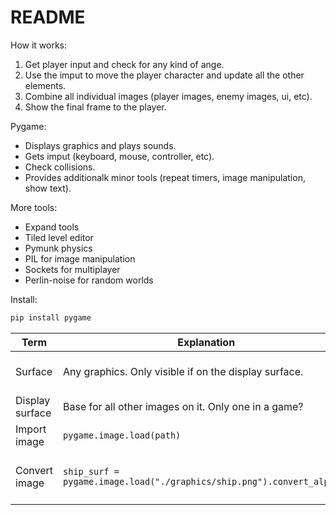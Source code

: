 # README

How it works: 

1. Get player input and check for any kind of ange.
2. Use the imput to move the player character and update all the other elements. 
3. Combine all individual images (player images, enemy images, ui, etc).
4. Show the final frame to the player. 

Pygame: 

* Displays graphics and plays sounds. 
* Gets imput (keyboard, mouse, controller, etc).
* Check collisions. 
* Provides additionalk minor tools (repeat timers, image manipulation, show text).

More tools: 

* Expand tools
* Tiled level editor 
* Pymunk physics
* PIL for image manipulation 
* Sockets for multiplayer 
* Perlin-noise for random worlds 

Install: 

```python 
pip install pygame
```

Term | Explanation|--- 
---|---|--- 
Surface | Any graphics. Only visible if on the display surface.| Import img, create imge, create text.  
Display surface | Base for all other images on it. Only one in a game?|--- 
Import image | `pygame.image.load(path)` | Convert for performance 
Convert image | `ship_surf = pygame.image.load("./graphics/ship.png").convert_alpha() ` | `convert()` if no transparency needed.  

